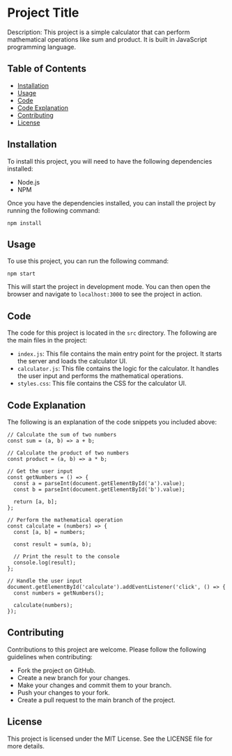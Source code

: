 
# Project Title

Description: This project is a simple calculator that can perform mathematical operations like sum and product. It is built in JavaScript programming language.

## Table of Contents

- [Installation](#installation)
- [Usage](#usage)
- [Code](#code)
- [Code Explanation](#code-explanation)
- [Contributing](#contributing)
- [License](#license)

## Installation

To install this project, you will need to have the following dependencies installed:

- Node.js
- NPM

Once you have the dependencies installed, you can install the project by running the following command:

```
npm install
```

## Usage

To use this project, you can run the following command:

```
npm start
```

This will start the project in development mode. You can then open the browser and navigate to `localhost:3000` to see the project in action.

## Code

The code for this project is located in the `src` directory. The following are the main files in the project:

- `index.js`: This file contains the main entry point for the project. It starts the server and loads the calculator UI.
- `calculator.js`: This file contains the logic for the calculator. It handles the user input and performs the mathematical operations.
- `styles.css`: This file contains the CSS for the calculator UI.

## Code Explanation

The following is an explanation of the code snippets you included above:

```
// Calculate the sum of two numbers
const sum = (a, b) => a + b;

// Calculate the product of two numbers
const product = (a, b) => a * b;

// Get the user input
const getNumbers = () => {
  const a = parseInt(document.getElementById('a').value);
  const b = parseInt(document.getElementById('b').value);

  return [a, b];
};

// Perform the mathematical operation
const calculate = (numbers) => {
  const [a, b] = numbers;

  const result = sum(a, b);

  // Print the result to the console
  console.log(result);
};

// Handle the user input
document.getElementById('calculate').addEventListener('click', () => {
  const numbers = getNumbers();

  calculate(numbers);
});
```

## Contributing

Contributions to this project are welcome. Please follow the following guidelines when contributing:

- Fork the project on GitHub.
- Create a new branch for your changes.
- Make your changes and commit them to your branch.
- Push your changes to your fork.
- Create a pull request to the main branch of the project.

## License

This project is licensed under the MIT License. See the LICENSE file for more details.

